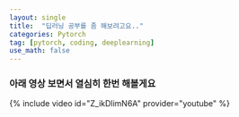 ```yaml
---
layout: single
title:  "딥러닝 공부를 좀 해보려고요.."
categories: Pytorch
tag: [pytorch, coding, deeplearning]
use_math: false
---
```


### 아래 영상 보면서 열심히 한번 해볼게요

{% include video id="Z_ikDlimN6A" provider="youtube" %}
